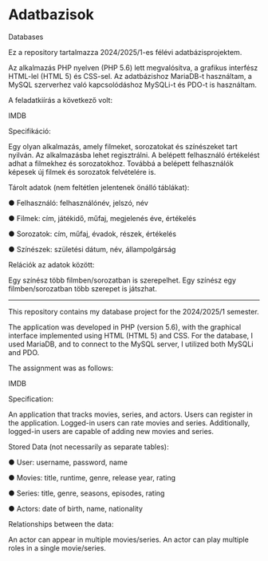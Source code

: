 # Adatbazisok
Databases

Ez a repository tartalmazza 2024/2025/1-es félévi adatbázisprojektem.

Az alkalmazás PHP nyelven (PHP 5.6) lett megvalósítva, a grafikus interfész HTML-lel (HTML 5) és CSS-sel. Az adatbázishoz MariaDB-t használtam, a MySQL szerverhez való kapcsolódáshoz MySQLi-t és PDO-t is használtam.


A feladatkiírás a következő volt:

IMDB

Specifikáció:

Egy olyan alkalmazás, amely filmeket, sorozatokat és színészeket tart nyilván. Az alkalmazásba lehet regisztrálni. A belépett felhasználó értékelést adhat a filmekhez és sorozatokhoz. Továbbá a belépett felhasználók képesek új filmek és sorozatok felvételére is.


Tárolt adatok (nem feltétlen jelentenek önálló táblákat):

● Felhasználó: felhasználónév, jelszó, név

● Filmek: cím, játékidő, műfaj, megjelenés éve, értékelés

● Sorozatok: cím, műfaj, évadok, részek, értékelés

● Színészek: születési dátum, név, állampolgárság


Relációk az adatok között:

Egy színész több filmben/sorozatban is szerepelhet. Egy színész egy filmben/sorozatban több szerepet is játszhat.

---------------------------------------------------

This repository contains my database project for the 2024/2025/1 semester.

The application was developed in PHP (version 5.6), with the graphical interface implemented using HTML (HTML 5) and CSS. For the database, I used MariaDB, and to connect to the MySQL server, I utilized both MySQLi and PDO.


The assignment was as follows:

IMDB

Specification:

An application that tracks movies, series, and actors. Users can register in the application. Logged-in users can rate movies and series. Additionally, logged-in users are capable of adding new movies and series.


Stored Data (not necessarily as separate tables):

● User: username, password, name

● Movies: title, runtime, genre, release year, rating

● Series: title, genre, seasons, episodes, rating

● Actors: date of birth, name, nationality


Relationships between the data:

An actor can appear in multiple movies/series. An actor can play multiple roles in a single movie/series.
